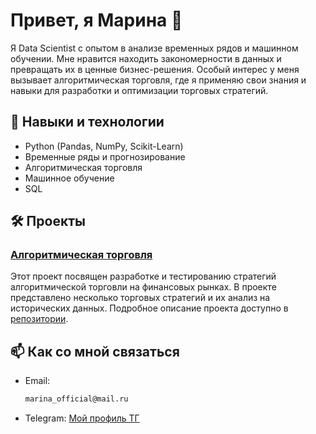 # Привет, я Марина 👋

Я Data Scientist с опытом в анализе временных рядов и машинном обучении. Мне нравится находить закономерности в данных и превращать их в ценные бизнес-решения. Особый интерес у меня вызывает алгоритмическая торговля, где я применяю свои знания и навыки для разработки и оптимизации торговых стратегий.

## 🔧 Навыки и технологии
- Python (Pandas, NumPy, Scikit-Learn)
- Временные ряды и прогнозирование
- Алгоритмическая торговля
- Машинное обучение
- SQL

## 🛠️ Проекты

### [Алгоритмическая торговля](https://github.com/Just-Marina/algotrading)
Этот проект посвящен разработке и тестированию стратегий алгоритмической торговли на финансовых рынках. В проекте представлено несколько торговых стратегий и их анализ на исторических данных. Подробное описание проекта доступно в [репозитории](https://github.com/Just-Marina/algotrading).

## 📫 Как со мной связаться
- Email:
  ```bash
  marina_official@mail.ru
  
- Telegram: [Мой профиль ТГ](https://t.me/mari_shi11)
